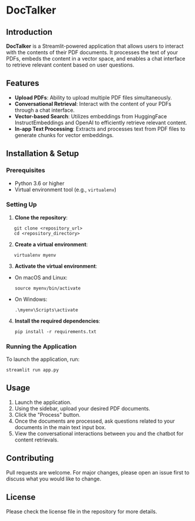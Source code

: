 # DocTalker

## Introduction

**DocTalker** is a Streamlit-powered application that allows users to interact with the contents of their PDF documents. It processes the text of your PDFs, embeds the content in a vector space, and enables a chat interface to retrieve relevant content based on user questions.

## Features

- **Upload PDFs**: Ability to upload multiple PDF files simultaneously.
- **Conversational Retrieval**: Interact with the content of your PDFs through a chat interface.
- **Vector-based Search**: Utilizes embeddings from HuggingFace InstructEmbeddings and OpenAI to efficiently retrieve relevant content.
- **In-app Text Processing**: Extracts and processes text from PDF files to generate chunks for vector embeddings.

## Installation & Setup

### Prerequisites

- Python 3.6 or higher
- Virtual environment tool (e.g., `virtualenv`)

### Setting Up

1. **Clone the repository**:

```
   git clone <repository_url>
   cd <repository_directory>
```

2. **Create a virtual environment**:

```
   virtualenv myenv
```

3. **Activate the virtual environment**:

- On macOS and Linux:
  ```
  source myenv/bin/activate
  ```
- On Windows:
  ```
  .\myenv\Scripts\activate
  ```

4. **Install the required dependencies**:
   ```
   pip install -r requirements.txt
   ```

### Running the Application

To launch the application, run:

```
streamlit run app.py
```

## Usage

1. Launch the application.
2. Using the sidebar, upload your desired PDF documents.
3. Click the "Process" button.
4. Once the documents are processed, ask questions related to your documents in the main text input box.
5. View the conversational interactions between you and the chatbot for content retrievals.

## Contributing

Pull requests are welcome. For major changes, please open an issue first to discuss what you would like to change.

## License

Please check the license file in the repository for more details.
